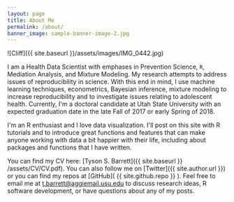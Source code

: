 ```yaml
---
layout: page
title: About Me
permalink: /about/
banner_image: sample-banner-image-2.jpg
---
```


![Cliff]({{ site.baseurl }}/assets/images/IMG_0442.jpg)

I am a Health Data Scientist with emphases in Prevention Science, `R`, Mediation Analysis, and Mixture Modeling. My research attempts to address issues of reproducibility in science. With this end in mind, I use machine learning techniques, econometrics, Bayesian inference, mixture modeling to increase reproducibility and to investigate issues relating to adolescent health. Currently, I'm a doctoral candidate at Utah State University with an expected graduation date in the late Fall of 2017 or early Spring of 2018.

I'm an R enthusiast and I love data visualization. I'll post on this site with R tutorials and to introduce great functions and features that can make anyone working with data a bit happier with their life, including about packages and functions that I have written.

You can find my CV here: [Tyson S. Barrett]({{ site.baseurl }} /assets/CV/CV.pdf). You can also follow me on [Twitter]({{ site.author.url }}) or you can find my repos at [GitHub]( {{ site.github.repo }} ). Feel free to email me at <t.barrett@aggiemail.usu.edu> to discuss research ideas, R software development, or have questions about any of my posts.



